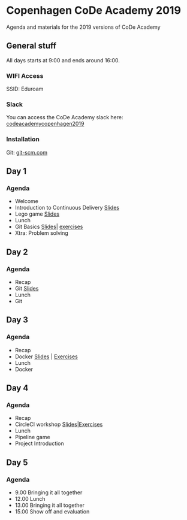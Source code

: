 # Copenhagen CoDe Academy 2019

Agenda and materials for the 2019 versions of CoDe Academy

## General stuff

All days starts at 9:00 and ends around 16:00.

### WIFI Access
SSID: Eduroam 

### Slack
You can access the CoDe Academy slack here: [codeacademycopenhagen2019](https://join.slack.com/t/codeacademycph2019/shared_invite/enQtNjY5MjQzNjE2MTYzLTI2ZDA4NjI4NWY3OWE0MzkyY2JmOWY5OWZhY2YxMjQ2Nzk0Y2RlMjdmNjBlMjJjNTZhYTcyY2MwNDdmY2JkMWM)

### Installation
Git: [git-scm.com](https://git-scm.com/)


## Day 1
### Agenda
* Welcome
* Introduction to Continuous Delivery [Slides](https://docs.google.com/presentation/d/e/2PACX-1vRQRsg9TsPIJvvsT4_lPWL_Dy12OcZSL7P1PH6IkgWwRgrWCCkRxjFBVtzE0cz4qx0jgA5p0d2iELN7/pub?start=false&loop=false&delayms=3000)
* Lego game [Slides](http://code.praqma.com/reveals/code-academy/lego-scrum/#/)
* Lunch
* Git Basics [Slides](https://codeacademycph2019.slack.com/files/UL0F24WJG/FKS3W1611/git_-_academy_dtu_2019.pdf)| [exercises](https://github.com/praqma-training/git-katas)
* Xtra: Problem solving



## Day 2
### Agenda
* Recap
* Git [Slides](https://codeacademycph2019.slack.com/files/UL0F24WJG/FKS3W1611/git_-_academy_dtu_2019.pdf)
* Lunch
* Git

## Day 3

### Agenda

* Recap
* Docker [Slides](http://cloud.coffeedrop.dk/s/fPzdfHnn8nip9GP) | [Exercises](https://github.com/praqma-training/docker-katas)
* Lunch
* Docker 


## Day 4

### Agenda

* Recap
* CircleCI workshop [Slides](http://cloud.coffeedrop.dk/s/QG29xtGsGeRcsYJ)|[Exercises](https://github.com/praqma-training/circle-ci-workshop)
* Lunch
* Pipeline game
* Project Introduction

## Day 5
### Agenda

* 9.00 Bringing it all together
* 12.00 Lunch
* 13.00 Bringing it all together
* 15.00 Show off and evaluation

